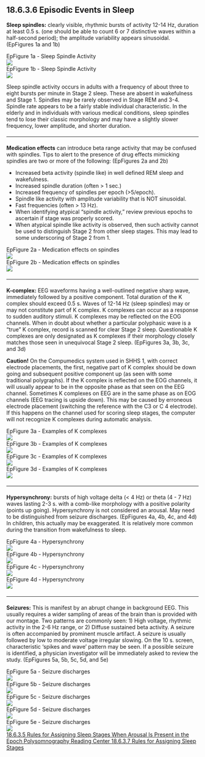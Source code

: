 ## 18.6.3.6 Episodic Events in Sleep

**Sleep spindles:** clearly visible, rhythmic bursts of activity 12-14 Hz, duration at least 0.5 s. (one should be able to count 6 or 7 distinctive waves within a half-second period); the amplitude variability appears sinusoidal.  (EpFigures 1a and 1b)

<div class="row">
  <div class="col-xs-12 col-sm-6">
    <div class="panel panel-default">
      <div class="panel-heading">
        <span class="panel-title">EpFigure 1a - Sleep Spindle Activity</span>
      </div>
      <a href=":images_path:/e/ep1a.jpg?inline=1">
        <img src=":images_path:/e/ep1a.jpg">
      </a>
    </div>
  </div>
  <div class="col-xs-12 col-sm-6">
    <div class="panel panel-default">
      <div class="panel-heading">
        <span class="panel-title">EpFigure 1b - Sleep Spindle Activity</span>
      </div>
      <a href=":images_path:/e/ep1b.jpg?inline=1">
        <img src=":images_path:/e/ep1b.jpg">
      </a>
    </div>
  </div>
</div>

Sleep spindle activity occurs in adults with a frequency of about three to eight bursts per minute in Stage 2 sleep.  These are absent in wakefulness and Stage 1.  Spindles may be rarely observed in Stage REM and 3-4.  Spindle rate appears to be a fairly stable individual characteristic.  In the elderly and in individuals with various medical conditions, sleep spindles tend to lose their classic morphology and may have a slightly slower frequency, lower amplitude, and shorter duration.

<hr class="soften" style="margin-top: 20px;margin-bottom: 20px;"/>

**Medication effects** can introduce beta range activity that may be confused with spindles.
Tips to alert to the presence of drug effects mimicking spindles are two or more of the following:
(EpFigures 2a and 2b)

- Increased beta activity (spindle like) in well defined REM sleep and wakefulness.
- Increased spindle duration (often > 1 sec.)
- Increased frequency of spindles per epoch (>5/epoch).
- Spindle like activity with amplitude variability that is NOT sinusoidal.
- Fast frequencies (often > 13 Hz).
- When identifying atypical “spindle activity,” review previous epochs to ascertain if stage was properly scored.
- When atypical spindle like activity is observed, then such activity cannot be used to distinguish Stage 2 from other sleep stages.  This may lead to some underscoring of Stage 2 from 1.

<div class="row">
  <div class="col-xs-12 col-sm-6">
    <div class="panel panel-default">
      <div class="panel-heading">
        <span class="panel-title">EpFigure 2a - Medication effects on spindles</span>
      </div>
      <a href=":images_path:/e/ep2a.jpg?inline=1">
        <img src=":images_path:/e/ep2a.jpg">
      </a>
    </div>
  </div>
  <div class="col-xs-12 col-sm-6">
    <div class="panel panel-default">
      <div class="panel-heading">
        <span class="panel-title">EpFigure 2b - Medication effects on spindles</span>
      </div>
      <a href=":images_path:/e/ep2b.jpg?inline=1">
        <img src=":images_path:/e/ep2b.jpg">
      </a>
    </div>
  </div>
</div>

<hr class="soften" style="margin-top: 20px;margin-bottom: 20px;"/>

**K-complex:**  EEG waveforms having a well-outlined negative sharp wave, immediately followed by a positive component.  Total duration of the K complex should exceed 0.5 s.  Waves of 12-14 Hz (sleep spindles) may or may not constitute part of K complex. K complexes can occur as a response to sudden auditory stimuli.  K complexes may be reflected on the EOG channels.  When in doubt about whether a particular polyphasic wave is a “true” K complex, record is scanned for clear Stage 2 sleep.  Questionable K complexes are only designated as K complexes if their morphology closely matches those seen in unequivocal Stage 2 sleep.  (EpFigures 3a, 3b, 3c, and 3d)

<div class="bs-callout bs-callout-warning">
  <p>
    <strong>Caution!</strong>
    On the Compumedics system used in SHHS 1, with correct electrode placements, the first, negative part of K complex should be down going and subsequent positive component up (as  seen with some traditional polygraphs).  If the K complex is reflected on the EOG channels, it will usually appear to be in the opposite phase as that seen on the EEG channel.  Sometimes K complexes on EEG are in the same phase as on EOG channels (EEG tracing is upside down).  This may be caused by erroneous electrode placement (switching the reference with the C3 or C 4 electrode).  If this happens on the channel used for scoring sleep stages, the computer will not recognize K complexes during automatic analysis.
  </p>
</div>

<div class="row">
  <div class="col-xs-12 col-sm-6 col-md-3">
    <div class="panel panel-default">
      <div class="panel-heading">
        <span class="panel-title">EpFigure 3a - Examples of K complexes</span>
      </div>
      <a href=":images_path:/e/ep3a.jpg?inline=1">
        <img src=":images_path:/e/ep3a-thumbnail.jpg">
      </a>
    </div>
  </div>
  <div class="col-xs-12 col-sm-6 col-md-3">
    <div class="panel panel-default">
      <div class="panel-heading">
        <span class="panel-title">EpFigure 3b - Examples of K complexes</span>
      </div>
      <a href=":images_path:/e/ep3b.jpg?inline=1">
        <img src=":images_path:/e/ep3b-thumbnail.jpg">
      </a>
    </div>
  </div>
  <div class="col-xs-12 col-sm-6 col-md-3">
    <div class="panel panel-default">
      <div class="panel-heading">
        <span class="panel-title">EpFigure 3c - Examples of K complexes</span>
      </div>
      <a href=":images_path:/e/ep3c.jpg?inline=1">
        <img src=":images_path:/e/ep3c-thumbnail.jpg">
      </a>
    </div>
  </div>
  <div class="col-xs-12 col-sm-6 col-md-3">
    <div class="panel panel-default">
      <div class="panel-heading">
        <span class="panel-title">EpFigure 3d - Examples of K complexes</span>
      </div>
      <a href=":images_path:/e/ep3d.jpg?inline=1">
        <img src=":images_path:/e/ep3d-thumbnail.jpg">
      </a>
    </div>
  </div>
</div>

<hr class="soften" style="margin-top: 20px;margin-bottom: 20px;"/>

**Hypersynchrony:** bursts of high voltage delta (< 4 Hz) or theta (4 - 7 Hz) waves lasting 2-3 s. with a comb-like morphology with a positive polarity (points up going).  Hypersynchrony is not considered an arousal. May need to be distinguished from seizure discharges. (EpFigures 4a, 4b, 4c, and 4d)
In children, this actually may be exaggerated.  It is relatively more common during the transition from wakefulness to sleep.

<div class="row">
  <div class="col-xs-12 col-sm-6 col-md-3">
    <div class="panel panel-default">
      <div class="panel-heading">
        <span class="panel-title">EpFigure 4a - Hypersynchrony</span>
      </div>
      <a href=":images_path:/e/ep4a.jpg?inline=1">
        <img src=":images_path:/e/ep4a-thumbnail.jpg">
      </a>
    </div>
  </div>
  <div class="col-xs-12 col-sm-6 col-md-3">
    <div class="panel panel-default">
      <div class="panel-heading">
        <span class="panel-title">EpFigure 4b - Hypersynchrony</span>
      </div>
      <a href=":images_path:/e/ep4b.jpg?inline=1">
        <img src=":images_path:/e/ep4b-thumbnail.jpg">
      </a>
    </div>
  </div>
  <div class="col-xs-12 col-sm-6 col-md-3">
    <div class="panel panel-default">
      <div class="panel-heading">
        <span class="panel-title">EpFigure 4c - Hypersynchrony</span>
      </div>
      <a href=":images_path:/e/ep4c.jpg?inline=1">
        <img src=":images_path:/e/ep4c-thumbnail.jpg">
      </a>
    </div>
  </div>
  <div class="col-xs-12 col-sm-6 col-md-3">
    <div class="panel panel-default">
      <div class="panel-heading">
        <span class="panel-title">EpFigure 4d - Hypersynchrony</span>
      </div>
      <a href=":images_path:/e/ep4d.jpg?inline=1">
        <img src=":images_path:/e/ep4d-thumbnail.jpg">
      </a>
    </div>
  </div>
</div>

<hr class="soften" style="margin-top: 20px;margin-bottom: 20px;"/>

**Seizures:**  This is manifest by an abrupt change in background EEG.  This usually requires a wider sampling of areas of the brain than is provided with our montage.  Two patterns are commonly seen: 1) High voltage, rhythmic activity in the 2-6 Hz range, or 2) Diffuse sustained beta activity.  A seizure is often accompanied by prominent muscle artifact.  A seizure is usually followed by low to moderate voltage irregular slowing.  On the 10 s. screen, characteristic ‘spikes and wave’ pattern may be seen.  If a possible seizure is identified, a physician investigator will be immediately asked to review the study. (EpFigures 5a, 5b, 5c, 5d, and 5e)

<div class="row">
  <div class="col-xs-12 col-sm-6">
    <div class="panel panel-default">
      <div class="panel-heading">
        <span class="panel-title">EpFigure 5a - Seizure discharges</span>
      </div>
      <a href=":images_path:/e/ep5a.jpg?inline=1">
        <img src=":images_path:/e/ep5a.jpg">
      </a>
    </div>
  </div>
  <div class="col-xs-12 col-sm-6">
    <div class="panel panel-default">
      <div class="panel-heading">
        <span class="panel-title">EpFigure 5b - Seizure discharges</span>
      </div>
      <a href=":images_path:/e/ep5b.jpg?inline=1">
        <img src=":images_path:/e/ep5b.jpg">
      </a>
    </div>
  </div>
</div>

<div class="row">
  <div class="col-xs-12 col-sm-4">
    <div class="panel panel-default">
      <div class="panel-heading">
        <span class="panel-title">EpFigure 5c - Seizure discharges</span>
      </div>
      <a href=":images_path:/e/ep5c.jpg?inline=1">
        <img src=":images_path:/e/ep5c-thumbnail.jpg">
      </a>
    </div>
  </div>
  <div class="col-xs-12 col-sm-4">
    <div class="panel panel-default">
      <div class="panel-heading">
        <span class="panel-title">EpFigure 5d - Seizure discharges</span>
      </div>
      <a href=":images_path:/e/ep5d.jpg?inline=1">
        <img src=":images_path:/e/ep5d-thumbnail.jpg">
      </a>
    </div>
  </div>
  <div class="col-xs-12 col-sm-4">
    <div class="panel panel-default">
      <div class="panel-heading">
        <span class="panel-title">EpFigure 5e - Seizure discharges</span>
      </div>
      <a href=":images_path:/e/ep5e.jpg?inline=1">
        <img src=":images_path:/e/ep5e-thumbnail.jpg">
      </a>
    </div>
  </div>
</div>


<div class="center">
<div class="btn-group">
  <a href=":pages_path:/manuals/psg-reading-center/18-06-03-05-rules-for-assigning-sleep-stages-when-arousal-is-present-in-the-epoch.md" class="btn btn-default">
    <span class="glyphicon glyphicon-chevron-left"></span>
    18.6.3.5 Rules for Assigning Sleep Stages When Arousal Is Present in the Epoch
  </a>

  <a href=":pages_path:/manuals/psg-reading-center" class="btn btn-default">
    <span class="glyphicon glyphicon-chevron-up"></span>
    Polysomnography Reading Center
  </a>

  <a href=":pages_path:/manuals/psg-reading-center/18-06-03-07-rules-for-assigning-sleep-stages.md" class="btn btn-success">
    18.6.3.7 Rules for Assigning Sleep Stages
    <span class="glyphicon glyphicon-chevron-right"></span>
  </a>
</div>
</div>
